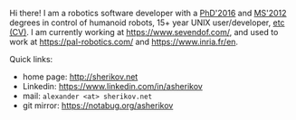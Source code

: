Hi there! I am a robotics software developer with a
[PhD'2016](https://github.com/asherikov/phd-thesis)
and [MS'2012](https://github.com/asherikov/ms-thesis)
degrees in control of humanoid robots, 15+ year UNIX
user/developer,
[etc (CV)](https://github.com/asherikov/cv/blob/master/cv.pdf).
I am currently working at https://www.sevendof.com/, and used
to work at https://pal-robotics.com/ and https://www.inria.fr/en.

Quick links:
- home page: http://sherikov.net
- Linkedin: https://www.linkedin.com/in/asherikov
- mail: `alexander <at> sherikov.net`
- git mirror: https://notabug.org/asherikov

